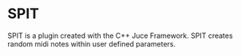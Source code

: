 # SPIT

SPIT is a plugin created with the C++ Juce Framework. SPIT creates random midi notes within user defined parameters. 
